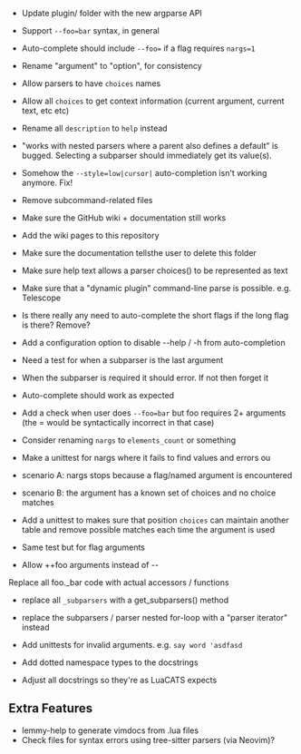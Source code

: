 - Update plugin/ folder with the new argparse API

- Support `--foo=bar` syntax, in general
 - Auto-complete should include `--foo=` if a flag requires `nargs=1`

- Rename "argument" to "option", for consistency
- Allow parsers to have `choices` names
- Allow all `choices` to get context information (current argument, current text, etc etc)
- Rename all `description` to `help` instead

- "works with nested parsers where a parent also defines a default" is bugged. Selecting a subparser should immediately get its value(s).


- Somehow the `--style=low|cursor|` auto-completion isn't working anymore. Fix!

- Remove subcommand-related files
 - Make sure the GitHub wiki + documentation still works

- Add the wiki pages to this repository
 - Make sure the documentation tellsthe user to delete this folder

- Make sure help text allows a parser choices() to be represented as text

- Make sure that a "dynamic plugin" command-line parse is possible. e.g. Telescope

- Is there really any need to auto-complete the short flags if the long flag is there? Remove?

- Add a configuration option to disable --help / -h from auto-completion

- Need a test for when a subparser is the last argument
 - When the subparser is required it should error. If not then forget it
 - Auto-complete should work as expected
- Add a check when user does `--foo=bar` but foo requires 2+ arguments (the
= would be syntactically incorrect in that case)
- Consider renaming `nargs` to `elements_count` or something

- Make a unittest for nargs where it fails to find values and errors ou
 - scenario A: nargs stops because a flag/named argument is encountered
 - scenario B: the argument has a known set of choices and no choice matches

- Add a unittest to makes sure that position `choices` can maintain another table and remove possible matches each time the argument is used
 - Same test but for flag arguments


- Allow ++foo arguments instead of --

Replace all foo._bar code with actual accessors / functions

- replace all `_subparsers` with a get_subparsers() method
- replace the subparsers / parser nested for-loop with a "parser iterator" instead
- Add unittests for invalid arguments. e.g. `say word 'asdfasd`

- Add dotted namespace types to the docstrings

- Adjust all docstrings so they're as LuaCATS expects










## Extra Features
- lemmy-help to generate vimdocs from .lua files
- Check files for syntax errors using tree-sitter parsers (via Neovim)?
